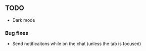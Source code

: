## TODO

- Dark mode

### Bug fixes
- Send notificaitons while on the chat (unless the tab is focused)